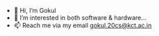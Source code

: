 - 👋 Hi, I’m Gokul
- 👀 I’m interested in both software & hardware...
- 📫 Reach me via my email gokul.20cs@kct.ac.in

<!---
gokulmurugesh/gokulmurugesh is a ✨ special ✨ repository because its `README.md` (this file) appears on your GitHub profile.
You can click the Preview link to take a look at your changes.
--->
